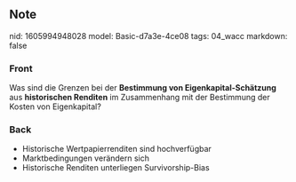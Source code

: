 ## Note
nid: 1605994948028
model: Basic-d7a3e-4ce08
tags: 04_wacc
markdown: false

### Front
<p>Was sind die Grenzen bei der <b>Bestimmung von
Eigenkapital-Schätzung</b> aus <b>historischen Renditen</b> im
Zusammenhang mit der Bestimmung der Kosten von Eigenkapital?

### Back
<div>
  <div>
    <ul>
      <li>Historische Wertpapierrenditen sind hochverfügbar
      <li>Marktbedingungen verändern sich
      <li>Historische Renditen unterliegen Survivorship-Bias
    </ul>
  </div>
</div>
